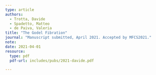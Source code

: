 ```yaml
---
type: article
authors:
  - Trotta, Davide
  - Spadetto, Matteo
  - de Paiva, Valeria
title: "The Godel Fibration"
journal: "Manuscript submitted, April 2021. Accepted by MFCS2021."
note:
date: 2021-04-01
resource:
  type: pdf
  pdf-url: includes/pubs/2021-davide.pdf 

---
```


